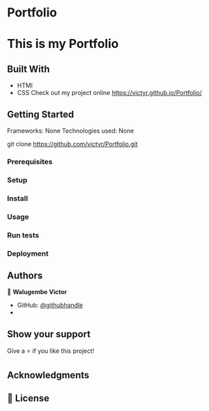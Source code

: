 # Portfolio
# This is my Portfolio
## Built With
- HTMl
- CSS
Check out my project online 
https://victyr.github.io/Portfolio/
## Getting Started
Frameworks: None
Technologies used: None

git clone https://github.com/victyr/Portfolio.git



### Prerequisites

### Setup


### Install

### Usage

### Run tests

### Deployment



## Authors

👤 **Walugembe Victor**

- GitHub: [@githubhandle](https://github.com/victyr)
- 

## Show your support

Give a ⭐️ if you like this project!

## Acknowledgments

## 📝 License
